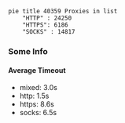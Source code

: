 
```mermaid
pie title 40359 Proxies in list
    "HTTP" : 24250
    "HTTPS": 6186
    "SOCKS" : 14817
```

### Some Info
#### Average Timeout

- mixed: 3.0s
- http: 1.5s
- https: 8.6s
- socks: 6.5s